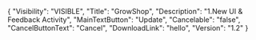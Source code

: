 {
  "Visibility": "VISIBLE",
  "Title": "GrowShop",
  "Description": "1.New UI & Feedback Activity",
  "MainTextButton": "Update",
  "Cancelable": "false",
  "CancelButtonText": "Cancel",
  "DownloadLink": "hello",
  "Version": "1.2"
}


